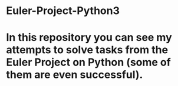# Euler-Project-Python3
# In this repository you can see my attempts to solve tasks from the Euler Project on Python (some of them are even successful).
